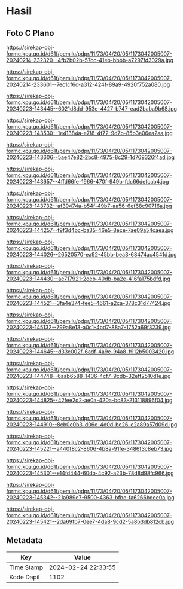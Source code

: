 # Hasil

## Foto C Plano

https://sirekap-obj-formc.kpu.go.id/d61f/pemilu/pdpr/11/73/04/20/05/1173042005007-20240214-232320--4fb2b02b-57cc-41eb-bbbb-a7297fd3029a.jpg

https://sirekap-obj-formc.kpu.go.id/d61f/pemilu/pdpr/11/73/04/20/05/1173042005007-20240214-233601--7ec1cf6c-a312-424f-89a9-4920f752a080.jpg

https://sirekap-obj-formc.kpu.go.id/d61f/pemilu/pdpr/11/73/04/20/05/1173042005007-20240223-143445--6021d8dd-953e-4427-b747-ead2baba9b68.jpg

https://sirekap-obj-formc.kpu.go.id/d61f/pemilu/pdpr/11/73/04/20/05/1173042005007-20240223-143530--1e41384a-e7f8-4f72-9d7b-85b3a06ea2aa.jpg

https://sirekap-obj-formc.kpu.go.id/d61f/pemilu/pdpr/11/73/04/20/05/1173042005007-20240223-143606--5ae47e82-2bc8-4975-8c29-1d769326f4ad.jpg

https://sirekap-obj-formc.kpu.go.id/d61f/pemilu/pdpr/11/73/04/20/05/1173042005007-20240223-143657--4ffd66fe-1966-470f-949b-fdc66defcab4.jpg

https://sirekap-obj-formc.kpu.go.id/d61f/pemilu/pdpr/11/73/04/20/05/1173042005007-20240223-143732--af39474a-b54f-49b7-aa56-6ef68c90716a.jpg

https://sirekap-obj-formc.kpu.go.id/d61f/pemilu/pdpr/11/73/04/20/05/1173042005007-20240223-144257--f9f3d4bc-ba35-46e5-8ece-7ae09a54caea.jpg

https://sirekap-obj-formc.kpu.go.id/d61f/pemilu/pdpr/11/73/04/20/05/1173042005007-20240223-144026--26520570-ea92-45bb-bea3-68474ac4541d.jpg

https://sirekap-obj-formc.kpu.go.id/d61f/pemilu/pdpr/11/73/04/20/05/1173042005007-20240223-144430--ae717921-2deb-40db-ba2e-416fa175bdfd.jpg

https://sirekap-obj-formc.kpu.go.id/d61f/pemilu/pdpr/11/73/04/20/05/1173042005007-20240223-144521--3fa4e374-fee5-4661-a2ca-378c31d77424.jpg

https://sirekap-obj-formc.kpu.go.id/d61f/pemilu/pdpr/11/73/04/20/05/1173042005007-20240223-145132--799a8e13-a0c1-4bd7-88a7-1752a69f3239.jpg

https://sirekap-obj-formc.kpu.go.id/d61f/pemilu/pdpr/11/73/04/20/05/1173042005007-20240223-144645--d33c002f-6adf-4a9e-94a8-f912b5003420.jpg

https://sirekap-obj-formc.kpu.go.id/d61f/pemilu/pdpr/11/73/04/20/05/1173042005007-20240223-144748--6aab6588-1406-4cf7-9cdb-32eff2510d1e.jpg

https://sirekap-obj-formc.kpu.go.id/d61f/pemilu/pdpr/11/73/04/20/05/1173042005007-20240223-144825--42fee2d2-ae0a-420a-bc83-213118896f04.jpg

https://sirekap-obj-formc.kpu.go.id/d61f/pemilu/pdpr/11/73/04/20/05/1173042005007-20240223-144910--8cb0c0b3-d06e-4d0d-be26-c2a89a57d09d.jpg

https://sirekap-obj-formc.kpu.go.id/d61f/pemilu/pdpr/11/73/04/20/05/1173042005007-20240223-145221--a440f8c2-8606-4b8a-91fe-3486f3c8eb73.jpg

https://sirekap-obj-formc.kpu.go.id/d61f/pemilu/pdpr/11/73/04/20/05/1173042005007-20240223-145301--e14fd444-60db-4c92-a23b-78d8d98fc966.jpg

https://sirekap-obj-formc.kpu.go.id/d61f/pemilu/pdpr/11/73/04/20/05/1173042005007-20240223-145342--21a989e7-9500-4363-bfbe-fa6266bdee0a.jpg

https://sirekap-obj-formc.kpu.go.id/d61f/pemilu/pdpr/11/73/04/20/05/1173042005007-20240223-145421--2da69fb7-0ee7-4da8-9cd2-5a8b3db812cb.jpg


## Metadata

| Key        | Value               |
| ---------- | ------------------- |
| Time Stamp | 2024-02-24 22:33:55 |
| Kode Dapil | 1102                |



